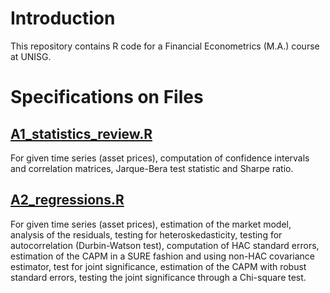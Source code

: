 # Introduction 

This repository contains R code for a Financial Econometrics (M.A.) course at UNISG.

# Specifications on Files

## [A1_statistics_review.R](https://github.com/nathaliemayor/Financial_Econometrics/blob/main/A1_statistics_review.R)

For given time series (asset prices), computation of confidence intervals and correlation matrices, Jarque-Bera test statistic and Sharpe ratio.

## [A2_regressions.R](https://github.com/nathaliemayor/Financial_Econometrics/blob/main/A2_regressions.R)

For given time series (asset prices), estimation of the market model, analysis of the residuals, testing for heteroskedasticity, testing for autocorrelation (Durbin-Watson test), computation of HAC standard errors, estimation of the CAPM in a SURE fashion and using non-HAC covariance estimator, test for joint significance, estimation of the CAPM with robust standard errors, testing the joint significance through a Chi-square test.

## []()
